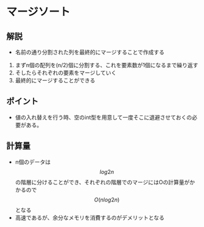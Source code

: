 # マージソート
## 解説
-  名前の通り分割された列を最終的にマージすることで作成する
1. まずn個の配列を(n/2)個に分割する、これを要素数が1個になるまで繰り返す
2. そしたらそれぞれの要素をマージしていく
3. 最終的にマージすることができる
## ポイント
- 値の入れ替えを行う時、空のint型を用意して一度そこに退避させておくの必要がある。
## 計算量
- n個のデータは$$log2n$$の階層に分けることができ、それぞれの階層でのマージにはOの計算量がかかるので
$$O(nlog2n)$$
となる
- 高速であるが、余分なメモリを消費するのがデメリットとなる